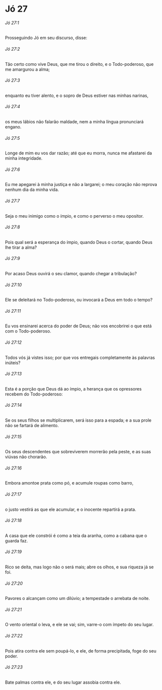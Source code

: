 # Jó 27

###### Jó 27:1

Prosseguindo Jó em seu discurso, disse:

###### Jó 27:2

Tão certo como vive Deus, que me tirou o direito, e o Todo-poderoso, que me amargurou a alma;

###### Jó 27:3

enquanto eu tiver alento, e o sopro de Deus estiver nas minhas narinas,

###### Jó 27:4

os meus lábios não falarão maldade, nem a minha língua pronunciará engano.

###### Jó 27:5

Longe de mim eu vos dar razão; até que eu morra, nunca me afastarei da minha integridade.

###### Jó 27:6

Eu me apegarei à minha justiça e não a largarei; o meu coração não reprova nenhum dia da minha vida.

###### Jó 27:7

Seja o meu inimigo como o ímpio, e como o perverso o meu opositor.

###### Jó 27:8

Pois qual será a esperança do ímpio, quando Deus o cortar, quando Deus lhe tirar a alma?

###### Jó 27:9

Por acaso Deus ouvirá o seu clamor, quando chegar a tribulação?

###### Jó 27:10

Ele se deleitará no Todo-poderoso, ou invocará a Deus em todo o tempo?

###### Jó 27:11

Eu vos ensinarei acerca do poder de Deus; não vos encobrirei o que está com o Todo-poderoso.

###### Jó 27:12

Todos vós já vistes isso; por que vos entregais completamente às palavras inúteis?

###### Jó 27:13

Esta é a porção que Deus dá ao ímpio, a herança que os opressores recebem do Todo-poderoso:

###### Jó 27:14

Se os seus filhos se multiplicarem, será isso para a espada; e a sua prole não se fartará de alimento.

###### Jó 27:15

Os seus descendentes que sobreviverem morrerão pela peste, e as suas viúvas não chorarão.

###### Jó 27:16

Embora amontoe prata como pó, e acumule roupas como barro,

###### Jó 27:17

o justo vestirá as que ele acumular, e o inocente repartirá a prata.

###### Jó 27:18

A casa que ele constrói é como a teia da aranha, como a cabana que o guarda faz.

###### Jó 27:19

Rico se deita, mas logo não o será mais; abre os olhos, e sua riqueza já se foi.

###### Jó 27:20

Pavores o alcançam como um dilúvio; a tempestade o arrebata de noite.

###### Jó 27:21

O vento oriental o leva, e ele se vai; sim, varre-o com ímpeto do seu lugar.

###### Jó 27:22

Pois atira contra ele sem poupá-lo, e ele, de forma precipitada, foge do seu poder.

###### Jó 27:23

Bate palmas contra ele, e do seu lugar assobia contra ele.


